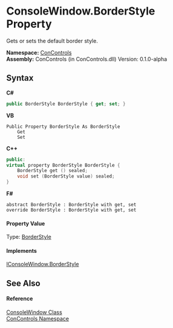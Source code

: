 # ConsoleWindow.BorderStyle Property 
 

Gets or sets the default border style.

**Namespace:**&nbsp;<a href="a4c6913a-7590-84ec-79ea-d303d13ccc28">ConControls</a><br />**Assembly:**&nbsp;ConControls (in ConControls.dll) Version: 0.1.0-alpha

## Syntax

**C#**<br />
``` C#
public BorderStyle BorderStyle { get; set; }
```

**VB**<br />
``` VB
Public Property BorderStyle As BorderStyle
	Get
	Set
```

**C++**<br />
``` C++
public:
virtual property BorderStyle BorderStyle {
	BorderStyle get () sealed;
	void set (BorderStyle value) sealed;
}
```

**F#**<br />
``` F#
abstract BorderStyle : BorderStyle with get, set
override BorderStyle : BorderStyle with get, set
```


#### Property Value
Type: <a href="2f068645-0396-2d7e-e3d2-9afd5748cddd">BorderStyle</a>

#### Implements
<a href="98813637-12bf-f9cc-a2db-97b1ddc7007b">IConsoleWindow.BorderStyle</a><br />

## See Also


#### Reference
<a href="b4bd6488-a19e-e25f-52b4-8df0ae66ee5c">ConsoleWindow Class</a><br /><a href="a4c6913a-7590-84ec-79ea-d303d13ccc28">ConControls Namespace</a><br />
